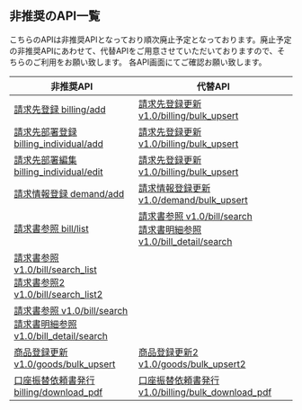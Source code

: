 ## 非推奨のAPI一覧

こちらのAPIは非推奨APIとなっており順次廃止予定となっております。廃止予定の非推奨APIにあわせて、代替APIをご用意させていただいておりますので、そちらのご利用をお願い致します。
各API画面にてご確認お願い致します。

| 非推奨API                              | 代替API     | 
| --------------------------------- | ------------- | 
|[請求先登録 billing/add](billing/add.md)| [請求先登録更新 v1.0/billing/bulk_upsert](../public/billing/bulk_upsert.html)| 
|[請求先部署登録 billing_individual/add](billing_individual/add.md)|[請求先登録更新 v1.0/billing/bulk_upsert](../public/billing/bulk_upsert.html)|
|[請求先部署編集 billing_individual/edit](billing_individual/edit.md)|[請求先登録更新 v1.0/billing/bulk_upsert](../public/billing/bulk_upsert.html)|
|[請求情報登録 demand/add](demand/add.md)|[請求情報登録更新 v1.0/demand/bulk_upsert](../public/demand/bulk_upsert.html)|
|[請求書参照 bill/list](bill/list.md)|[請求書参照 v1.0/bill/search](../public/bill/search.html)<br>[請求書明細参照 v1.0/bill_detail/search](../public/bill_detail/search.html)| 
|[請求書参照 v1.0/bill/search_list](bill/search_list.md)<br>[請求書参照2 v1.0/bill/search_list2](/public/bill/search_list2.md)
|[請求書参照 v1.0/bill/search](../public/bill/search.html)<br>[請求書明細参照 v1.0/bill_detail/search](../public/bill_detail/search.html)|
|[商品登録更新 v1.0/goods/bulk_upsert](goods/bulk_upsert.md)|[商品登録更新2 v1.0/goods/bulk_upsert2](../public/goods/bulk_upsert2.html)|
|[口座振替依頼書発行 billing/download_pdf](billing/download_pdf.md)|[口座振替依頼書発行 v1.0/billing/bulk_download_pdf](../public/billing/bulk_download_pdf.html)|



